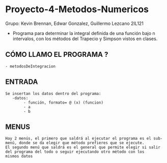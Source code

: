 # Proyecto-4-Metodos-Numericos
Grupo: Kevin Brennan, Edwar Gonzalez, Guillermo Lezcano 2IL121
- Programa para determinar la integral definida de una función bajo n intervalos, con los métodos del Trapecio y Simpson vistos en clases. 
 
 
 ##  CÓMO LLAMO EL PROGRAMA ? 
    - metodosDeIntegracion
    
  ## ENTRADA
    Se insertan los datos dentro del programa:
       -datos:
            - función, formato= @ (x) (funcion)
            - a 
            - b
  ## MENUS
    Hay 2 menús, el primero que saldrá al ejecutar el programa es el sub-menú, donde se da elegir que método prefieres que se ejecute.
    El segundo menú que saldrá es el general que permite elegir si salir del programa del todo o seguir ejecutando otro método con los 
    mismos datos
